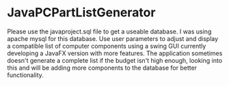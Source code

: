 # JavaPCPartListGenerator
 Please use the javaproject.sql file to get a useable database. I was using apache mysql for this database.
 Use user parameters to adjust and display a compatible list of computer components using a swing GUI currently developing a JavaFX version with more features.
 The application sometimes doesn't generate a complete list if the budget isn't high enough, looking into this and will be adding more components to the database for better functionality.
